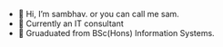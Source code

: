 - 👋 Hi, I’m sambhav. or you can call me sam.
- 👀 Currently an IT consultant
- 🌱 Gruaduated from BSc(Hons) Information Systems.

<!---
sam-bhav03/sam-bhav03 is a ✨ special ✨ repository because its `README.md` (this file) appears on your GitHub profile.
You can click the Preview link to take a look at your changes.
--->
